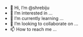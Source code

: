 - 👋 Hi, I’m @shrebiju
- 👀 I’m interested in ...
- 🌱 I’m currently learning ...
- 💞️ I’m looking to collaborate on ...
- 📫 How to reach me ...

<!---
shrebiju/shrebiju is a ✨ special ✨ repository because its `README.md` (this file) appears on your GitHub profile.
You can click the Preview link to take a look at your changes.
--->
